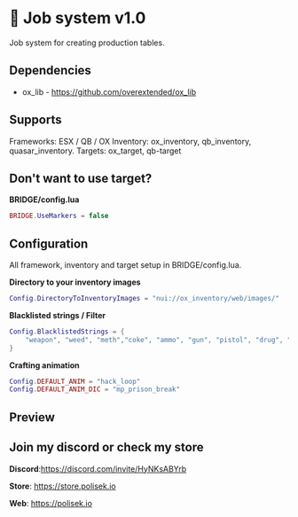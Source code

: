 # 📙 Job system v1.0
Job system for creating production tables.

## Dependencies
- ox_lib - https://github.com/overextended/ox_lib

## Supports 
Frameworks: ESX / QB / OX
Inventory: ox_inventory, qb_inventory, quasar_inventory.
Targets: ox_target, qb-target

## Don't want to use target?
**BRIDGE/config.lua**
```lua
BRIDGE.UseMarkers = false
```


## Configuration
All framework, inventory and target setup in BRIDGE/config.lua.

**Directory to your inventory images**
```lua
Config.DirectoryToInventoryImages = "nui://ox_inventory/web/images/"
```

**Blacklisted strings / Filter**
```lua
Config.BlacklistedStrings = {
    "weapon", "weed", "meth","coke", "ammo", "gun", "pistol", "drug", "c4", "WEAPON", "AMMO", "at_", "keycard", "gun", "money", "black_money"
}
```

**Crafting animation**
```lua
Config.DEFAULT_ANIM = "hack_loop"
Config.DEFAULT_ANIM_DIC = "mp_prison_break"
```


## Preview



## Join my discord or check my store
**Discord**:https://discord.com/invite/HyNKsABYrb

**Store**: https://store.polisek.io

**Web**: https://polisek.io
